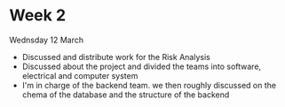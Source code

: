 # Week 2
Wednsday 12 March
* Discussed and distribute work for the Risk Analysis
* Discussed about the project and divided the teams into software, electrical and computer system
* I'm in charge of the backend team. we then roughly discussed on the chema of the database and the structure of the backend
